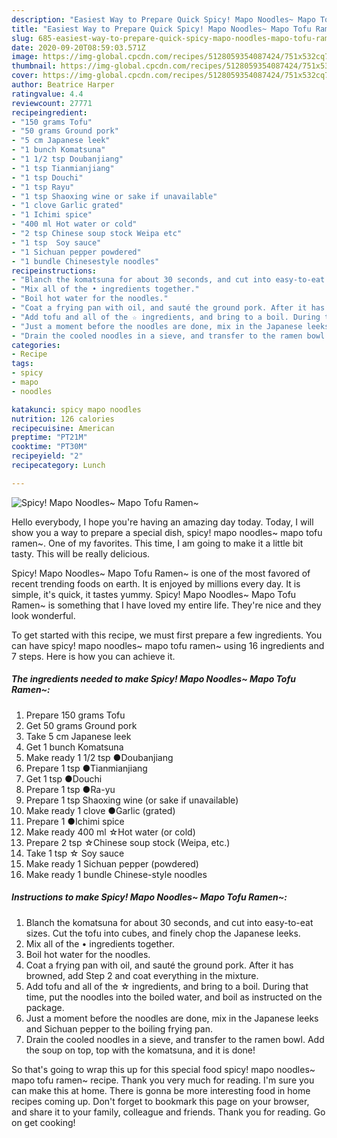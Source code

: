 ```yaml
---
description: "Easiest Way to Prepare Quick Spicy! Mapo Noodles~ Mapo Tofu Ramen~"
title: "Easiest Way to Prepare Quick Spicy! Mapo Noodles~ Mapo Tofu Ramen~"
slug: 685-easiest-way-to-prepare-quick-spicy-mapo-noodles-mapo-tofu-ramen
date: 2020-09-20T08:59:03.571Z
image: https://img-global.cpcdn.com/recipes/5128059354087424/751x532cq70/spicy-mapo-noodles-mapo-tofu-ramen-recipe-main-photo.jpg
thumbnail: https://img-global.cpcdn.com/recipes/5128059354087424/751x532cq70/spicy-mapo-noodles-mapo-tofu-ramen-recipe-main-photo.jpg
cover: https://img-global.cpcdn.com/recipes/5128059354087424/751x532cq70/spicy-mapo-noodles-mapo-tofu-ramen-recipe-main-photo.jpg
author: Beatrice Harper
ratingvalue: 4.4
reviewcount: 27771
recipeingredient:
- "150 grams Tofu"
- "50 grams Ground pork"
- "5 cm Japanese leek"
- "1 bunch Komatsuna"
- "1 1/2 tsp Doubanjiang"
- "1 tsp Tianmianjiang"
- "1 tsp Douchi"
- "1 tsp Rayu"
- "1 tsp Shaoxing wine or sake if unavailable"
- "1 clove Garlic grated"
- "1 Ichimi spice"
- "400 ml Hot water or cold"
- "2 tsp Chinese soup stock Weipa etc"
- "1 tsp  Soy sauce"
- "1 Sichuan pepper powdered"
- "1 bundle Chinesestyle noodles"
recipeinstructions:
- "Blanch the komatsuna for about 30 seconds, and cut into easy-to-eat sizes. Cut the tofu into cubes, and finely chop the Japanese leeks."
- "Mix all of the • ingredients together."
- "Boil hot water for the noodles."
- "Coat a frying pan with oil, and sauté the ground pork. After it has browned, add Step 2 and coat everything in the mixture."
- "Add tofu and all of the ☆ ingredients, and bring to a boil. During that time, put the noodles into the boiled water, and boil as instructed on the package."
- "Just a moment before the noodles are done, mix in the Japanese leeks and Sichuan pepper to the boiling frying pan."
- "Drain the cooled noodles in a sieve, and transfer to the ramen bowl. Add the soup on top, top with the komatsuna, and it is done!"
categories:
- Recipe
tags:
- spicy
- mapo
- noodles

katakunci: spicy mapo noodles 
nutrition: 126 calories
recipecuisine: American
preptime: "PT21M"
cooktime: "PT30M"
recipeyield: "2"
recipecategory: Lunch

---
```



![Spicy! Mapo Noodles~ Mapo Tofu Ramen~](https://img-global.cpcdn.com/recipes/5128059354087424/751x532cq70/spicy-mapo-noodles-mapo-tofu-ramen-recipe-main-photo.jpg)

Hello everybody, I hope you're having an amazing day today. Today, I will show you a way to prepare a special dish, spicy! mapo noodles~ mapo tofu ramen~. One of my favorites. This time, I am going to make it a little bit tasty. This will be really delicious.

Spicy! Mapo Noodles~ Mapo Tofu Ramen~ is one of the most favored of recent trending foods on earth. It is enjoyed by millions every day. It is simple, it's quick, it tastes yummy. Spicy! Mapo Noodles~ Mapo Tofu Ramen~ is something that I have loved my entire life. They're nice and they look wonderful.




To get started with this recipe, we must first prepare a few ingredients. You can have spicy! mapo noodles~ mapo tofu ramen~ using 16 ingredients and 7 steps. Here is how you can achieve it.

<!--inarticleads1-->

##### The ingredients needed to make Spicy! Mapo Noodles~ Mapo Tofu Ramen~:

1. Prepare 150 grams Tofu
1. Get 50 grams Ground pork
1. Take 5 cm Japanese leek
1. Get 1 bunch Komatsuna
1. Make ready 1 1/2 tsp ●Doubanjiang
1. Prepare 1 tsp ●Tianmianjiang
1. Get 1 tsp ●Douchi
1. Prepare 1 tsp ●Ra-yu
1. Prepare 1 tsp Shaoxing wine (or sake if unavailable)
1. Make ready 1 clove ●Garlic (grated)
1. Prepare 1 ●Ichimi spice
1. Make ready 400 ml ☆Hot water (or cold)
1. Prepare 2 tsp ☆Chinese soup stock (Weipa, etc.)
1. Take 1 tsp ☆ Soy sauce
1. Make ready 1 Sichuan pepper (powdered)
1. Make ready 1 bundle Chinese-style noodles




<!--inarticleads2-->

##### Instructions to make Spicy! Mapo Noodles~ Mapo Tofu Ramen~:

1. Blanch the komatsuna for about 30 seconds, and cut into easy-to-eat sizes. Cut the tofu into cubes, and finely chop the Japanese leeks.
1. Mix all of the • ingredients together.
1. Boil hot water for the noodles.
1. Coat a frying pan with oil, and sauté the ground pork. After it has browned, add Step 2 and coat everything in the mixture.
1. Add tofu and all of the ☆ ingredients, and bring to a boil. During that time, put the noodles into the boiled water, and boil as instructed on the package.
1. Just a moment before the noodles are done, mix in the Japanese leeks and Sichuan pepper to the boiling frying pan.
1. Drain the cooled noodles in a sieve, and transfer to the ramen bowl. Add the soup on top, top with the komatsuna, and it is done!




So that's going to wrap this up for this special food spicy! mapo noodles~ mapo tofu ramen~ recipe. Thank you very much for reading. I'm sure you can make this at home. There is gonna be more interesting food in home recipes coming up. Don't forget to bookmark this page on your browser, and share it to your family, colleague and friends. Thank you for reading. Go on get cooking!
